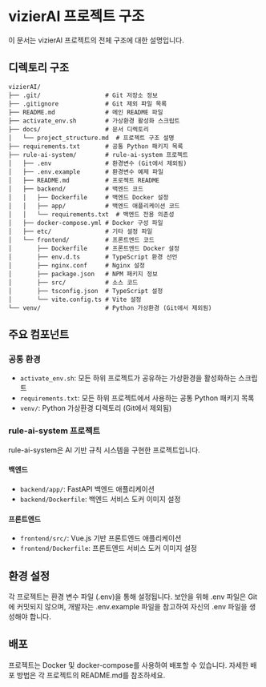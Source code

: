 # vizierAI 프로젝트 구조

이 문서는 vizierAI 프로젝트의 전체 구조에 대한 설명입니다.

## 디렉토리 구조

```
vizierAI/
├── .git/                  # Git 저장소 정보
├── .gitignore             # Git 제외 파일 목록
├── README.md              # 메인 README 파일
├── activate_env.sh        # 가상환경 활성화 스크립트
├── docs/                  # 문서 디렉토리
│   └── project_structure.md  # 프로젝트 구조 설명
├── requirements.txt       # 공통 Python 패키지 목록
├── rule-ai-system/        # rule-ai-system 프로젝트
│   ├── .env               # 환경변수 (Git에서 제외됨)
│   ├── .env.example       # 환경변수 예제 파일
│   ├── README.md          # 프로젝트 README
│   ├── backend/           # 백엔드 코드
│   │   ├── Dockerfile     # 백엔드 Docker 설정
│   │   ├── app/           # 백엔드 애플리케이션 코드
│   │   └── requirements.txt  # 백엔드 전용 의존성
│   ├── docker-compose.yml # Docker 구성 파일
│   ├── etc/               # 기타 설정 파일
│   └── frontend/          # 프론트엔드 코드
│       ├── Dockerfile     # 프론트엔드 Docker 설정
│       ├── env.d.ts       # TypeScript 환경 선언
│       ├── nginx.conf     # Nginx 설정
│       ├── package.json   # NPM 패키지 정보
│       ├── src/           # 소스 코드
│       ├── tsconfig.json  # TypeScript 설정
│       └── vite.config.ts # Vite 설정
└── venv/                  # Python 가상환경 (Git에서 제외됨)
```

## 주요 컴포넌트

### 공통 환경

- `activate_env.sh`: 모든 하위 프로젝트가 공유하는 가상환경을 활성화하는 스크립트
- `requirements.txt`: 모든 하위 프로젝트에서 사용하는 공통 Python 패키지 목록
- `venv/`: Python 가상환경 디렉토리 (Git에서 제외됨)

### rule-ai-system 프로젝트

rule-ai-system은 AI 기반 규칙 시스템을 구현한 프로젝트입니다.

#### 백엔드

- `backend/app/`: FastAPI 백엔드 애플리케이션
- `backend/Dockerfile`: 백엔드 서비스 도커 이미지 설정

#### 프론트엔드

- `frontend/src/`: Vue.js 기반 프론트엔드 애플리케이션
- `frontend/Dockerfile`: 프론트엔드 서비스 도커 이미지 설정

## 환경 설정

각 프로젝트는 환경 변수 파일 (.env)을 통해 설정됩니다. 보안을 위해 .env 파일은 Git에 커밋되지 않으며, 개발자는 .env.example 파일을 참고하여 자신의 .env 파일을 생성해야 합니다.

## 배포

프로젝트는 Docker 및 docker-compose를 사용하여 배포할 수 있습니다. 자세한 배포 방법은 각 프로젝트의 README.md를 참조하세요. 